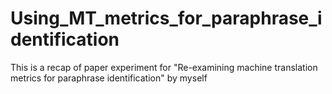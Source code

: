 # Using_MT_metrics_for_paraphrase_identification
This is a recap of paper experiment for "Re-examining machine translation metrics for paraphrase identification" by myself
